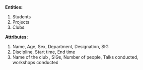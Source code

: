 **Entities:** 

1. Students  
2. Projects  
3. Clubs  

**Attributes:**

1. Name, Age, Sex, Department, Designation, SIG     
2. Discipline, Start time, End time
3. Name of the club , SIGs, Number of people,  Talks conducted, workshops conducted